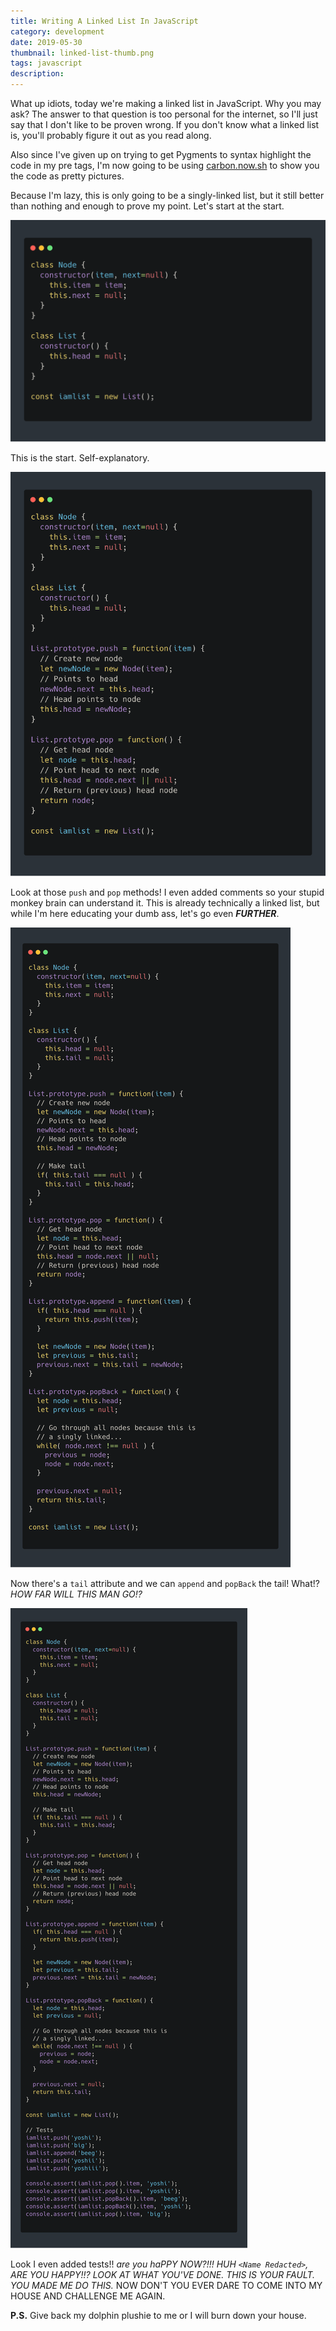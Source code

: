 ```yaml
---
title: Writing A Linked List In JavaScript
category: development
date: 2019-05-30
thumbnail: linked-list-thumb.png
tags: javascript
description:
---
```


What up idiots, today we're making a linked list in JavaScript. Why you may
ask? The answer to that question is too personal for the internet, so I'll
just say that I don't like to be proven wrong. If you don't know what a linked
list is, you'll probably figure it out as you read along.

Also since I've given up on trying to get Pygments to syntax highlight the
code in my pre tags, I'm now going to be using [carbon.now.sh][] to show you
the code as pretty pictures.

[carbon.now.sh]: https://carbon.now.sh

Because I'm lazy, this is only going to be a singly-linked list, but it still
better than nothing and enough to prove my point. Let's start at the start.

![linkedlist](/website/article/static/img/linked-list1.png)

This is the start. Self-explanatory.

![linkedlist](/website/article/static/img/linked-list2.png)

Look at those `push` and `pop` methods! I even added comments so your stupid
monkey brain can understand it. This is already technically a linked list, but
while I'm here educating your dumb ass, let's go even ***FURTHER***.

![linkedlist](/website/article/static/img/linked-list3.png)

Now there's a `tail` attribute and we can `append` and `popBack` the tail!
What!? *HOW FAR WILL THIS MAN GO!?*

![linkedlist](/website/article/static/img/linked-list4.png)

Look I even added tests!! *are you haPPY NOW?!!! **HUH `<Name Redacted>`, ARE YOU
HAPPY!!?* LOOK AT WHAT YOU'VE DONE. THIS IS YOUR FAULT. YOU MADE ME DO THIS.**
NOW DON'T YOU EVER DARE TO COME INTO MY HOUSE AND CHALLENGE ME AGAIN.

**P.S.** Give back my dolphin plushie to me or I will burn down your house.
